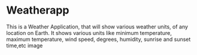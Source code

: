 # Weatherapp
This is a Weather Application, that will show various weather units, of any location on Earth. It shows various units like minimum temperature, maximum temperature, wind speed, degrees, humidity, sunrise and sunset time,etc image

